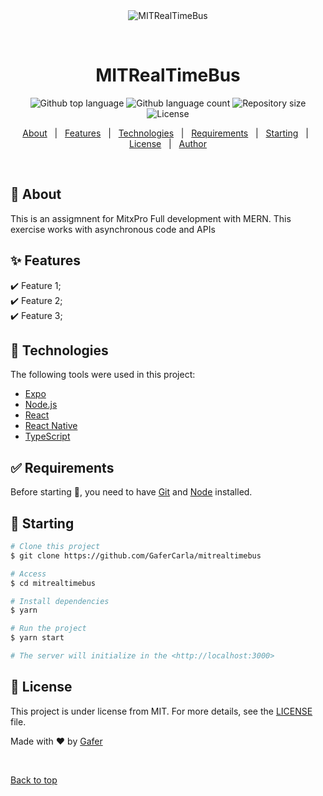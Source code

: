 <div align="center" id="top"> 
  <img src="./.github/app.gif" alt="MITRealTimeBus" />

  &#xa0;

  <!-- <a href="https://mitrealtimebus.netlify.app">Demo</a> -->
</div>

<h1 align="center">MITRealTimeBus</h1>

<p align="center">
  <img alt="Github top language" src="https://img.shields.io/github/languages/top/GaferCarla/mitrealtimebus?color=56BEB8">

  <img alt="Github language count" src="https://img.shields.io/github/languages/count/GaferCarla/mitrealtimebus?color=56BEB8">

  <img alt="Repository size" src="https://img.shields.io/github/repo-size/GaferCarla/mitrealtimebus?color=56BEB8">

  <img alt="License" src="https://img.shields.io/github/license/GaferCarla/mitrealtimebus?color=56BEB8">

  <!-- <img alt="Github issues" src="https://img.shields.io/github/issues/GaferCarla/mitrealtimebus?color=56BEB8" /> -->

  <!-- <img alt="Github forks" src="https://img.shields.io/github/forks/GaferCarla/mitrealtimebus?color=56BEB8" /> -->

  <!-- <img alt="Github stars" src="https://img.shields.io/github/stars/GaferCarla/mitrealtimebus?color=56BEB8" /> -->
</p>

<!-- Status -->

<!-- <h4 align="center"> 
	🚧  MITRealTimeBus 🚀 Under construction...  🚧
</h4> 

<hr> -->

<p align="center">
  <a href="#dart-about">About</a> &#xa0; | &#xa0; 
  <a href="#sparkles-features">Features</a> &#xa0; | &#xa0;
  <a href="#rocket-technologies">Technologies</a> &#xa0; | &#xa0;
  <a href="#white_check_mark-requirements">Requirements</a> &#xa0; | &#xa0;
  <a href="#checkered_flag-starting">Starting</a> &#xa0; | &#xa0;
  <a href="#memo-license">License</a> &#xa0; | &#xa0;
  <a href="https://github.com/GaferCarla" target="_blank">Author</a>
</p>

<br>

## :dart: About ##


This is an assigmnent for MitxPro Full development with MERN. This exercise works with asynchronous code and APIs

## :sparkles: Features ##

:heavy_check_mark: Feature 1;\
:heavy_check_mark: Feature 2;\
:heavy_check_mark: Feature 3;

## :rocket: Technologies ##

The following tools were used in this project:

- [Expo](https://expo.io/)
- [Node.js](https://nodejs.org/en/)
- [React](https://pt-br.reactjs.org/)
- [React Native](https://reactnative.dev/)
- [TypeScript](https://www.typescriptlang.org/)

## :white_check_mark: Requirements ##

Before starting :checkered_flag:, you need to have [Git](https://git-scm.com) and [Node](https://nodejs.org/en/) installed.

## :checkered_flag: Starting ##

```bash
# Clone this project
$ git clone https://github.com/GaferCarla/mitrealtimebus

# Access
$ cd mitrealtimebus

# Install dependencies
$ yarn

# Run the project
$ yarn start

# The server will initialize in the <http://localhost:3000>
```

## :memo: License ##

This project is under license from MIT. For more details, see the [LICENSE](LICENSE.md) file.


Made with :heart: by <a href="https://github.com/GaferCarla" target="_blank">Gafer</a>

&#xa0;

<a href="#top">Back to top</a>
